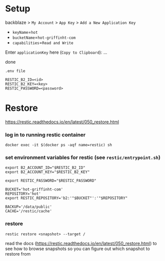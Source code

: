 # Setup
backblaze > `My Account` > `App Key` > `Add a New Application Key`

- `keyName`=`hot`
- `bucketName`=`hot-griffinht-com`
- `capabilities`=`Read and Write`

Enter `applicationKey` here (`Copy to Clipboard`): ...

done

`.env file`
```
RESTIC_B2_ID=<id>
RESTIC_B2_KEY=<key>
RESTIC_PASSWORD=<password>
```

# Restore
https://restic.readthedocs.io/en/latest/050_restore.html

### log in to running restic container
`docker exec -it $(docker ps -aqf name=restic) sh`
### set environment variables for restic (see `restic/entrypoint.sh`)
```
export B2_ACCOUNT_ID="$RESTIC_B2_ID"
export B2_ACCOUNT_KEY="$RESTIC_B2_KEY"

export RESTIC_PASSWORD="$RESTIC_PASSWORD"

BUCKET='hot-griffinht-com'
REPOSITORY='hot'
export RESTIC_REPOSITORY='b2:'"$BUCKET"':'"$REPOSITORY"

BACKUP='/data/public'
CACHE='/restic/cache'
```
### restore
`restic restore <snapshot> --target /`

read the docs (https://restic.readthedocs.io/en/latest/050_restore.html) to see how to browse snapshots so you can figure out which snapshot to restore from